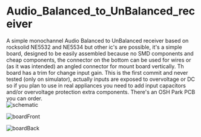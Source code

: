 # Audio_Balanced_to_UnBalanced_receiver
A simple monochannel Audio Balanced to UnBalanced receiver based on rocksolid NE5532 and NE5534 but other ic's are possible, it's a simple board, designed to be easily assembled because no SMD components and cheap components, the connector on the bottom can be used for wires or (as it was intended) an angled connector for mount board vertically.
Th board has a trim for change input gain.
This is the first commit and never tested (only on simulator), actually inputs are exposed to overvoltage or DC so if you plan to use in real appliances you need to add input capacitors and/or overvoltage protection extra components.
There's an OSH Park PCB you can order.<br>
![schematic](https://github.com/sumotoy/Audio_Balanced_to_UnBalanced_receiver/schem.png)

![boardFront](https://github.com/sumotoy/Audio_Balanced_to_UnBalanced_receiver/recFront.png)

![boardBack](https://github.com/sumotoy/Audio_Balanced_to_UnBalanced_receiver/recBack.png)
